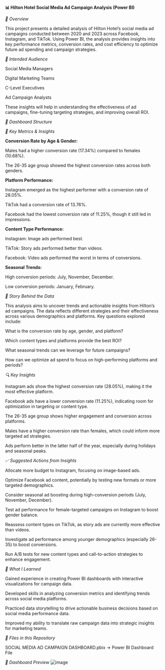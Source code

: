 **📊 Hilton Hotel Social Media Ad Campaign Analysis (Power BI)**

*📁 Overview*

This project presents a detailed analysis of Hilton Hotel’s social media ad campaigns conducted between 2020 and 2023 across Facebook, Instagram, and TikTok. Using Power BI, the analysis provides insights into key performance metrics, conversion rates, and cost efficiency to optimize future ad spending and campaign strategies.

*🎯 Intended Audience*

Social Media Managers

Digital Marketing Teams

C-Level Executives

Ad Campaign Analysts

These insights will help in understanding the effectiveness of ad campaigns, fine-tuning targeting strategies, and improving overall ROI.

*🧱 Dashboard Structure*

*📌 Key Metrics & Insights*

**Conversion Rate by Age & Gender:**

Males had a higher conversion rate (17.34%) compared to females (10.68%).

The 26-35 age group showed the highest conversion rates across both genders.

**Platform Performance:**

Instagram emerged as the highest performer with a conversion rate of 28.05%.

TikTok had a conversion rate of 13.76%.

Facebook had the lowest conversion rate of 11.25%, though it still led in impressions.

**Content Type Performance:**

Instagram: Image ads performed best.

TikTok: Story ads performed better than videos.

Facebook: Video ads performed the worst in terms of conversions.

**Seasonal Trends:**

High conversion periods: July, November, December.

Low conversion periods: January, February.

*🧠 Story Behind the Data*

This analysis aims to uncover trends and actionable insights from Hilton’s ad campaigns. The data reflects different strategies and their effectiveness across various demographics and platforms. Key questions explored include:

What is the conversion rate by age, gender, and platform?

Which content types and platforms provide the best ROI?

What seasonal trends can we leverage for future campaigns?

How can we optimize ad spend to focus on high-performing platforms and periods?

*🔍 Key Insights*

Instagram ads show the highest conversion rate (28.05%), making it the most effective platform.

Facebook ads have a lower conversion rate (11.25%), indicating room for optimization in targeting or content type.

The 26-35 age group shows higher engagement and conversion across platforms.

Males have a higher conversion rate than females, which could inform more targeted ad strategies.

Ads perform better in the latter half of the year, especially during holidays and seasonal peaks.

*✅ Suggested Actions from Insights*

Allocate more budget to Instagram, focusing on image-based ads.

Optimize Facebook ad content, potentially by testing new formats or more targeted demographics.

Consider seasonal ad boosting during high-conversion periods (July, November, December).

Test ad performance for female-targeted campaigns on Instagram to boost gender balance.

Reassess content types on TikTok, as story ads are currently more effective than videos.

Investigate ad performance among younger demographics (especially 26-35) to boost conversions.

Run A/B tests for new content types and call-to-action strategies to enhance engagement.

*🧠 What I Learned*

Gained experience in creating Power BI dashboards with interactive visualizations for campaign data.

Developed skills in analyzing conversion metrics and identifying trends across social media platforms.

Practiced data storytelling to drive actionable business decisions based on social media performance data.

Improved my ability to translate raw campaign data into strategic insights for marketing teams.

*📂 Files in this Repository*

SOCIAL MEDIA AD CAMPAIGN DASHBOARD.pbix → Power BI Dashboard File

*📸 Dashboard Preview*
![image](https://github.com/user-attachments/assets/a344de89-e033-4353-a8f6-3a55d52c6dfb)


